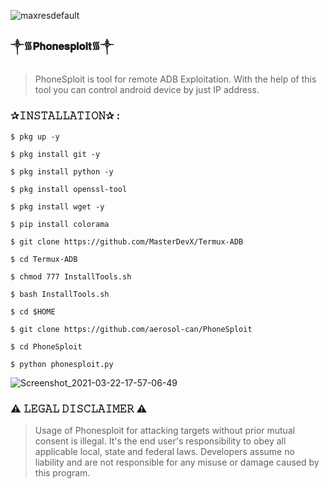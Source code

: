 ![maxresdefault](https://user-images.githubusercontent.com/75029023/111974867-e453e700-8b3a-11eb-8bd4-cb2857815654.jpg)

### ༒︎᯾𝐏𝐡𝐨𝐧𝐞𝐬𝐩𝐥𝐨𝐢𝐭᯾༒︎

> PhoneSploit is tool for remote ADB Exploitation. With the help of this tool you can control android device by just IP address.  

### ✰𝙸𝙽𝚂𝚃𝙰𝙻𝙻𝙰𝚃𝙸𝙾𝙽✰ : 
```
$ pkg up -y 
```
```
$ pkg install git -y 
```
```
$ pkg install python -y 
```
```
$ pkg install openssl-tool 
```
```
$ pkg install wget -y 
```
```
$ pip install colorama 
```
```
$ git clone https://github.com/MasterDevX/Termux-ADB 
```
```
$ cd Termux-ADB 
```
```
$ chmod 777 InstallTools.sh 
```
```
$ bash InstallTools.sh 
```
```
$ cd $HOME 
```
```
$ git clone https://github.com/aerosol-can/PhoneSploit 
```
```
$ cd PhoneSploit 
```
```
$ python phonesploit.py
```
![Screenshot_2021-03-22-17-57-06-49](https://user-images.githubusercontent.com/75029023/111975048-1a916680-8b3b-11eb-9dc7-cb17acdfffd0.jpg)

### ⚠️ 𝙻𝙴𝙶𝙰𝙻 𝙳𝙸𝚂𝙲𝙻𝙰𝙸𝙼𝙴𝚁 ⚠️ 
> Usage of Phonesploit for attacking targets without prior mutual consent is illegal. It's the end user's responsibility to obey all applicable local, state and federal laws. Developers assume no liability and are not responsible for any misuse or damage caused by this program.
